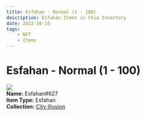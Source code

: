 ```yaml
---
title: Esfahan - Normal (1 - 100)
description: Esfahan Items in Chia Inventory
date: 2022-10-10
tags:
    - NFT
    - Items
---
```


# Esfahan - Normal (1 - 100)
<div class="item_thumbnail">
<img loading="lazy" src="https://ltuyhjwryyc2kmj7gmh33etiglxea2ni7w64iy5vjffz24elpq.arweave.net/XOmDptHGBaUxPzMPvZJoMu5A_aaj9vcRjtUlLnXCLfI"><br/>
<div><strong>Name:</strong> Esfahan#627</div>
<div><strong>Item Type:</strong> Esfahan</div>
<div><strong>Collection:</strong> <a href="https://www.spacescan.io/xch/nft/collection/col1lend2dcn558km4wcwta4xnkfv3xpcmlp9kyt0m909emvfxechlyqdl5ndg">City Illusion</a></div>
</div>

